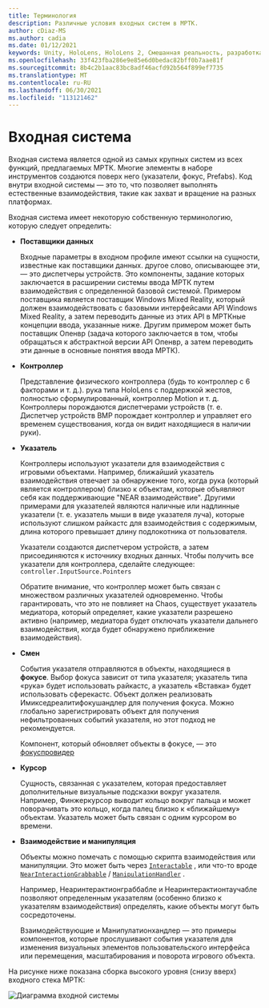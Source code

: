 ```yaml
---
title: Терминология
description: Различные условия входных систем в МРТК.
author: cDiaz-MS
ms.author: cadia
ms.date: 01/12/2021
keywords: Unity, HoloLens, HoloLens 2, Смешанная реальность, разработка, МРТК, входные данные,
ms.openlocfilehash: 33f423fba286e9e85e6d0bedac82bff0b7aae81f
ms.sourcegitcommit: 8b4c2b1aac83bc8adf46acfd92b564f899ef7735
ms.translationtype: MT
ms.contentlocale: ru-RU
ms.lasthandoff: 06/30/2021
ms.locfileid: "113121462"
---
```

# <a name="input-system"></a>Входная система

Входная система является одной из самых крупных систем из всех функций, предлагаемых МРТК.
Многие элементы в наборе инструментов создаются поверх него (указатели, фокус, Prefabs). Код внутри входной системы — это то, что позволяет выполнять естественные взаимодействия, такие как захват и вращение на разных платформах.

Входная система имеет некоторую собственную терминологию, которую следует определить:

- **Поставщики данных**

    Входные параметры в входном профиле имеют ссылки на сущности, известные как поставщики данных. другое слово, описывающее эти, — это диспетчеры устройств. Это компоненты, задание которых заключается в расширении системы ввода МРТК путем взаимодействия с определенной базовой системой. Примером поставщика является поставщик Windows Mixed Reality, который должен взаимодействовать с базовыми интерфейсами API Windows Mixed Reality, а затем переводить данные из этих API в МРТКные концепции ввода, указанные ниже. Другим примером может быть поставщик Опенвр (задача которого заключается в том, чтобы обращаться к абстрактной версии API Опенвр, а затем переводить эти данные в основные понятия ввода МРТК).

- **Контроллер**

    Представление физического контроллера (будь то контроллер с 6 факторами и т. д.). рука типа HoloLens с поддержкой жестов, полностью сформулированный, контроллер Motion и т. д. Контроллеры порождаются диспетчерами устройств (т. е. Диспетчер устройств ВМР порождает контроллер и управляет его временем существования, когда он видит находящиеся в наличии руки).

- **Указатель**

    Контроллеры используют указатели для взаимодействия с игровыми объектами. Например, ближайший указатель взаимодействия отвечает за обнаружение того, когда рука (который является контроллером) близко к объектам, которые объявляют себя как поддерживающие "NEAR взаимодействие". Другими примерами для указателей являются наличные или надлинные указатели (т. е. указатель мыши в виде указателя луча), которые используют слишком райкастс для взаимодействия с содержимым, длина которого превышает длину подлокотника от пользователя.

    Указатели создаются диспетчером устройств, а затем присоединяются к источнику входных данных. Чтобы получить все указатели для контроллера, сделайте следующее: `controller.InputSource.Pointers`

    Обратите внимание, что контроллер может быть связан с множеством различных указателей одновременно. Чтобы гарантировать, что это не повлияет на Chaos, существует указатель медиатора, который определяет, какие указатели разрешено активно (например, медиатора будет отключать указатели дальнего взаимодействия, когда будет обнаружено приближение взаимодействия).

- **Смен**

    События указателя отправляются в объекты, находящиеся в **фокусе**. Выбор фокуса зависит от типа указателя; указатель типа «рука» будет использовать райкастс, а указатель «Вставка» будет использовать сферекастс. Объект должен реализовать Имикседреалитифокушандлер для получения фокуса. Можно глобально зарегистрировать объект для получения нефильтрованных событий указателя, но этот подход не рекомендуется.

    Компонент, который обновляет объекты в фокусе, — это [фокуспровидер](xref:Microsoft.MixedReality.Toolkit.Input.FocusProvider)

- **Курсор**

    Сущность, связанная с указателем, которая предоставляет дополнительные визуальные подсказки вокруг указателя. Например, Финжеркурсор выводит кольцо вокруг пальца и может поворачивать это кольцо, когда палец близко к «ближайшему» объектам. Указатель может быть связан с одним курсором во времени.

- **Взаимодействие и манипуляция**

    Объекты можно помечать с помощью скрипта взаимодействия или манипуляции. Это может быть через [`Interactable`](xref:Microsoft.MixedReality.Toolkit.UI.Interactable) , или что-то вроде [`NearInteractionGrabbable`](xref:Microsoft.MixedReality.Toolkit.Input.NearInteractionGrabbable) / [`ManipulationHandler`](xref:Microsoft.MixedReality.Toolkit.UI.ManipulationHandler) .

    Например, Неаринтерактионграббабле и Неаринтерактионтаучабле позволяют определенным указателям (особенно близко к указателям взаимодействия) определять, какие объекты могут быть сосредоточены.

    Взаимодействующие и Манипулатионхандлер — это примеры компонентов, которые прослушивают события указателя для изменения визуальных элементов пользовательского интерфейса или перемещения, масштабирования и поворота игрового объекта.

На рисунке ниже показана сборка высокого уровня (снизу вверх) входного стека МРТК:

![Диаграмма входной системы](../features/images/input/MRTK_InputSystem.png)
